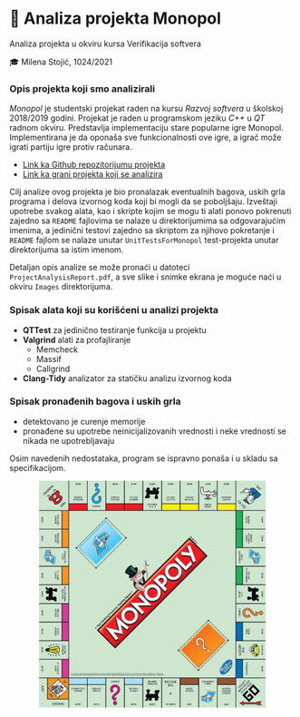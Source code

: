 # 🎩 Analiza projekta Monopol 

Analiza projekta u okviru kursa Verifikacija softvera

🎓 Milena Stojić, 1024/2021

### Opis projekta koji smo analizirali

*Monopol* je studentski projekat raden na kursu *Razvoj softvera* u školskoj 2018/2019 godini. Projekat je raden u programskom jeziku
*C++* u *QT* radnom okviru. Predstavlja implementaciju stare popularne igre Monopol. Implementirana je da oponaša sve funkcionalnosti ove igre, a igrač može igrati partiju igre protiv računara.

* <a href = "https://github.com/MATF-RS19/RS019-monopol/"> Link ka Github repozitorijumu projekta </a>
* <a href = "https://github.com/MATF-RS19/RS019-monopol/tree/15a010f4e6e3571ed55d7ddf18a0ed1c5005d2f0"> Link ka grani projekta koji se analizira </a>

Cilj analize ovog projekta je bio pronalazak eventualnih bagova, uskih grla programa i delova izvornog koda koji bi mogli da se poboljšaju.
Izveštaji upotrebe svakog alata, kao i skripte kojim se mogu ti alati ponovo pokrenuti zajedno sa `README` fajlovima se nalaze u direktorijumima sa odgovarajućim imenima, a jedinični testovi zajedno sa skriptom za njihovo pokretanje i `README` fajlom se nalaze unutar `UnitTestsForMonopol` test-projekta unutar direktorijuma sa istim imenom.

Detaljan opis analize se može pronaći u datoteci `ProjectAnalysisReport.pdf`, a sve slike i snimke ekrana je moguće naći u okviru  `Images` direktorijuma. 

### Spisak alata koji su korišćeni u analizi projekta

* **QTTest** za jedinično testiranje funkcija u projektu
* **Valgrind** alati za profajliranje
   - Memcheck
   - Massif
   - Callgrind
* **Clang-Tidy** analizator za statičku analizu izvornog koda

### Spisak pronađenih bagova i uskih grla

* detektovano je curenje memorije
* pronađene su upotrebe neinicijalizovanih vrednosti i neke vrednosti se nikada ne upotrebljavaju

Osim navedenih nedostataka, program se ispravno ponaša i u skladu sa specifikacijom.

<div style = "text-align: center">
<img src = "https://github.com/MATF-Software-Verification/2023_Analysis_Monopol2/blob/main/Images/monopol_board.jpg" style = "width: 400px;" /></div>




